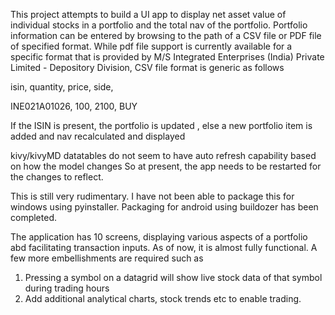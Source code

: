 This project attempts to build a UI app to display net asset value of individual stocks in a portfolio and the total 
nav of the portfolio. Portfolio information can be entered by browsing to the path of a CSV file or PDF
file of specified format. While pdf file support is currently available for a specific format that is
provided by M/S Integrated Enterprises (India) Private Limited - Depository Division, CSV file format is
generic as follows

isin,       quantity,       price,          side,

INE021A01026,            100,          2100,          BUY

If the ISIN is present, the portfolio is updated , else a new portfolio item is added and nav recalculated and displayed

kivy/kivyMD datatables do not seem to have auto refresh capability based on how the model changes So at present, the
app needs to be restarted for the changes to reflect.

This is still very rudimentary. I have not been able to package this for windows using pyinstaller. Packaging for
android using buildozer has been completed.

The application has 10 screens, displaying various aspects of a portfolio abd facilitating transaction inputs.
As of now, it is almost fully functional. A few more embellishments are required such as

1. Pressing a symbol on a datagrid will show live stock data of that symbol during trading hours
2. Add additional analytical charts, stock trends etc to enable trading.


